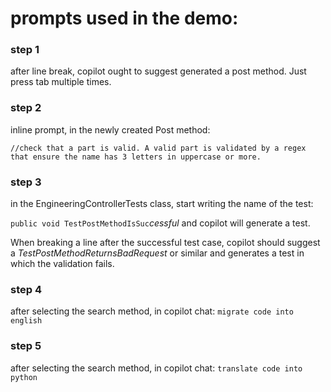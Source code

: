 # prompts used in the demo:

### step 1
after line break, copilot ought to suggest generated a post method. Just press tab multiple times.

### step 2
inline prompt, in the newly created Post method:

`//check that a part is valid. A valid part is validated by a regex that ensure the name has 3 letters in uppercase or more.`

### step 3
in the EngineeringControllerTests class, start writing the name of the test:

`public void TestPostMethodIsSuc`_cessful_ and copilot will generate a test. 

When breaking a line after the successful test case, copilot should suggest a _TestPostMethodReturnsBadRequest_ or similar and generates a test in which the validation fails.

### step 4
after selecting the search method, in copilot chat:
`migrate code into english`

### step 5
after selecting the search method, in copilot chat:
`translate code into python`